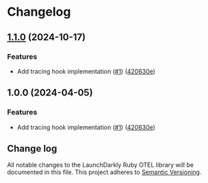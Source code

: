 # Changelog

## [1.1.0](https://github.com/dropbox-code/repo-9/compare/v1.0.0...1.1.0) (2024-10-17)


### Features

* Add tracing hook implementation ([#1](https://github.com/dropbox-code/repo-9/issues/1)) ([420630e](https://github.com/dropbox-code/repo-9/commit/420630e50c00cdfd17ccabd5e34b0b3744b5fe63))

## 1.0.0 (2024-04-05)


### Features

* Add tracing hook implementation ([#1](https://github.com/launchdarkly/ruby-server-sdk-otel/issues/1)) ([420630e](https://github.com/launchdarkly/ruby-server-sdk-otel/commit/420630e50c00cdfd17ccabd5e34b0b3744b5fe63))

## Change log

All notable changes to the LaunchDarkly Ruby OTEL library will be documented in this file. This project adheres to [Semantic Versioning](http://semver.org).
